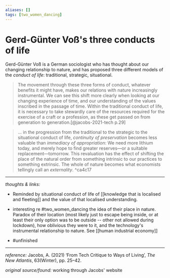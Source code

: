 ```yaml
---
aliases: []
tags: [two_women_dancing]
---
```


# Gerd-Günter Voß's three conducts of life

Gerd-Günter Voß is a German sociologist who has thought about our changing relationship to nature, and has proposed three different models of the _conduct of life_: traditional, strategic, situational. 

>The movement through these three forms of conduct, whatever benefits it might have, makes our relations with nature increasingly instrumental. We can see this shift more clearly when looking at our changing experience of time, and our understanding of the values inscribed in the passage of time. Within the traditional conduct of life, it is necessary to take stewardly care of the resources required for the exercise of a craft or a profession, as these get passed on from generation to generation.[@jacobs-2021-tech p.29]

>... in the progression from the traditional to the strategic to the situational conduct of life, _continuity of preservation_ becomes less valuable than _immediacy of appropriation_: We need more lithium today, and merely hope to find greater reserves—or a suitable replacement—tomorrow. This revaluation has the effect of shifting the place of the natural order from something intrinsic to our practices to something extrinsic. The whole of nature becomes what economists tellingly call an _externality_. ^ca4c17

---

_thoughts & links:_

- Reminded by situational conduct of life of [[knowledge that is localised and fleeting]] and the value of that localised understanding.
- interesting re #two_women_dancing the idea of their place in nature. Paradox of their location (most likely just to escape being inside, or at least their only option was to be outside -- other not allowed during lockdown), how oblivious they were to it, and the technology's instrumental relationship to nature. See [[human industrial economy]]

- #unfinished 

---

_reference:_ Jacobs, A. (2021) ‘From Tech Critique to Ways of Living’, _The New Atlantis_, 63(Winter), pp. 25–42.

_original source/found:_ working through Jacobs' website